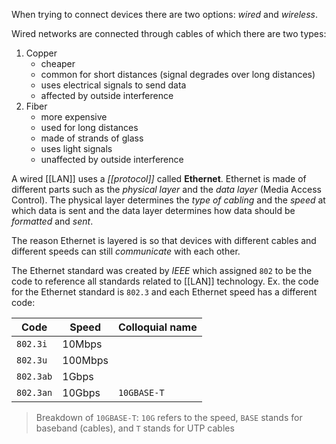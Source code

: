 When trying to connect devices there are two options: _wired_ and _wireless_.

Wired networks are connected through cables of which there are two types:
1. Copper
	- cheaper
	- common for short distances (signal degrades over long distances)
	- uses electrical signals to send data
	- affected by outside interference
2. Fiber
	- more expensive
	- used for long distances
	- made of strands of glass
	- uses light signals
	- unaffected by outside interference

A wired [[LAN]] uses a _[[protocol]]_ called **Ethernet**. Ethernet is made of different parts such as the _physical layer_ and the _data layer_ (Media Access Control).
The physical layer determines the _type of cabling_ and the _speed_ at which data is sent and the data layer determines how data should be _formatted_ and _sent_.

The reason Ethernet is layered is so that devices with different cables and different speeds can still _communicate_ with each other.

The Ethernet standard was created by _IEEE_ which assigned `802` to be the code to reference all standards related to [[LAN]] technology. Ex. the code for the Ethernet standard is `802.3` and each Ethernet speed has a different code:

| Code      | Speed   | Colloquial name |
| --------- | ------- | --------------- |
| `802.3i`  | 10Mbps  |                 |
| `802.3u`  | 100Mbps |                 |
| `802.3ab` | 1Gbps   |                 |
| `802.3an` | 10Gbps  | `10GBASE-T`     |
>Breakdown of `10GBASE-T`: `10G` refers to the speed, `BASE` stands for baseband (cables), and `T` stands for UTP cables

